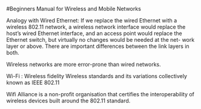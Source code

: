 #Beginners Manual for Wireless and Mobile Networks


Analogy with Wired Ethernet: If we replace the wired Ethernet with a wireless 802.11 network, a wireless network interface would replace the host’s wired Ethernet interface, and an access point would replace the Ethernet switch, but virtually no changes would be needed at the net-
work layer or above. There are important differences between the link layers in both. 

Wireless networks are more error-prone than wired networks.

Wi-Fi : Wireless fidelity
Wireless standards and its variations collectively known as IEEE 802.11

Wifi Alliance is a non-profit organisation that certifies the interoperability of wireless devices built around the 802.11 standard.

